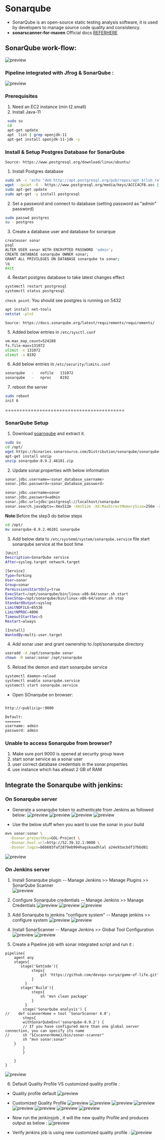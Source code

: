# Sonarqube 
* SonarQube is an open-source static testing analysis software, it is used by developers to manage source code quality and consistency.
* __sonarscanner-for-maven__ Official docs [REFERHERE](https://docs.sonarqube.org/latest/analysis/scan/sonarscanner-for-maven/)

## SonarQube work-flow:
![preview](../images/sqworking.png)


### Pipeline integrated with Jfrog & SonarQube :
![preview](../images/sqpipeline.png)

### Prerequisites
1. Need an EC2 instance (min t2.small)
2. Install Java-11
  ```sh 
   sudo su 
   cd
   apt-get update   
   apt  list | grep openjdk-11  
   apt-get install openjdk-11-jdk -y   
   ```

### Install & Setup Postgres Database for SonarQube
`Source: https://www.postgresql.org/download/linux/ubuntu/`  
1. Install Postgres database   
  ```sh 
  sudo sh -c 'echo "deb http://apt.postgresql.org/pub/repos/apt $(lsb_release -cs)-pgdg main" > /etc/apt/sources.list.d/pgdg.list'  
  wget --quiet -O - https://www.postgresql.org/media/keys/ACCC4CF8.asc | sudo apt-key add -
  sudo apt-get update
  sudo apt-get -y install postgresql
  ```

2. Set a password and connect to database (setting password as "admin" password)
  
  ```sh
  sudo passwd postgres
  su - postgres
  ```

3. Create a database user and database for sonarque 
  ```sh 
  createuser sonar
  psql
  ALTER USER sonar WITH ENCRYPTED PASSWORD 'admin';
  CREATE DATABASE sonarqube OWNER sonar;
  GRANT ALL PRIVILEGES ON DATABASE sonarqube to sonar;
  \q
  exit
  ``` 

4. Restart postgres database to take latest changes effect 
  ```sh 
  systemctl restart postgresql 
  systemctl status postgresql
  ```
`check point`: You should see postgres is running on 5432
```sh
apt install net-tools
netstat -plnt
```

`Source: https://docs.sonarqube.org/latest/requirements/requirements/`

5. Added below entries in `/etc/sysctl.conf`
  ```sh 
  vm.max_map_count=524288
  fs.file-max=131072
  ulimit -n 131072
  ulimit -u 8192
  ```
6. Add below entries in `/etc/security/limits.conf`
  ```sh 
  sonarqube   -   nofile   131072
  sonarqube   -   nproc    8192
  ```

7. reboot the server 
  ```sh 
  sudo reboot 
  init 6 
  ```
  ==========================================

 ### SonarQube Setup

1. Download [soarnqube](https://www.sonarqube.org/downloads/) and extract it.   
  ```sh 
  sudo su 
  cd /opt/
  wget https://binaries.sonarsource.com/Distribution/sonarqube/sonarqube-8.9.2.46101.zip
  apt-get install unzip
  unzip sonarqube-8.9.2.46101.zip
  ```

2. Update sonar.properties with below information 
  ```sh
  sonar.jdbc.username=<sonar_database_username>
  sonar.jdbc.password=<sonar_database_password>

  sonar.jdbc.username=sonar
  sonar.jdbc.password=admin
  sonar.jdbc.url=jdbc:postgresql://localhost/sonarqube
  sonar.search.javaOpts=-Xmx512m -Xms512m -XX:MaxDirectMemorySize=256m -XX:+HeapDumpOnOutOfMemoryError
  ```

__Note__:Before the step3 do below steps 
```sh
cd /opt/
mv sonarqube-8.9.2.46101 sonarqube
``` 

3. Add below data to `/etc/systemd/system/sonarqube.service` file start sonarqube service at the boot time 
  ```sh   
  [Unit]
  Description=SonarQube service
  After=syslog.target network.target

  [Service]
  Type=forking
  User=sonar
  Group=sonar
  PermissionsStartOnly=true
  ExecStart=/opt/sonarqube/bin/linux-x86-64/sonar.sh start 
  ExecStop=/opt/sonarqube/bin/linux-x86-64/sonar.sh stop
  StandardOutput=syslog
  LimitNOFILE=65536
  LimitNPROC=4096
  TimeoutStartSec=5
  Restart=always

  [Install]
  WantedBy=multi-user.target
  ```

4. Add sonar user and grant ownership to /opt/sonarqube directory 
  ```sh 
  useradd -d /opt/sonarqube sonar
  chown -R sonar:sonar /opt/sonarqube
  ```

5. Reload the demon and start sonarqube service 
  ```sh 
  systemctl daemon-reload 
  systemctl enable sonarqube.service
  systemctl start sonarqube.service 
  ```


* Open SOnarqube on browser:

```sh

http://<publicip>:9000

Default:
=======
username: admin
password: admin
```
 ### Unable to access Sonarqube from browser? 

 1. Make sure port 9000 is opened at security group leave
 2. start sonar service as a sonar user 
 3. user correct database credentials in the sonar.properties
 4. use instance which has atleast 2 GB of RAM


## Integrate the Sonarqube with jenkins:
### On Sonarqube server 
* Generate a sonarqube token to authenticate from Jenkins as followed below:
![preview](../images/sq1.png)
![preview](../images/sq2.png)
![preview](../images/sq3.png)
![preview](../images/sq4.png)

* Use the below stuff when you want to use the sonar in your build 
```sh
mvn sonar:sonar \
  -Dsonar.projectKey=GOL-Project \
  -Dsonar.host.url=http://52.39.32.1:9000 \
  -Dsonar.login=b6b603faf2879eb994hagskaadhlal a24e93acbdf37bbd81
```
![preview](../images/sq5.png)



### On Jenkins server 
1. Install Sonarqube plugin --  Manage Jenkins >> Manage Plugins >> SonarQube Scanner  
![preview](../images/sq6.png)

2. Configure Sonarqube credentials  -- Manage Jenkins >> Manage Credentials 
![preview](../images/sq7.png)
![preview](../images/sq8.png)
![preview](../images/sq9.png)

3. Add Sonarqube to jenkins "configure system"  -- Manage jenkins >> configure system
![preview](../images/sq10.png)
![preview](../images/sq11.png)


4. Install SonarScanner -- Manage Jenkins >> Global Tool Configuration
![preview](../images/sq12.png)
![preview](../images/sq13.png)

5. Create a  Pipeline job with sonar integrated script and run it :

```
pipeline{
    agent any
    stages{
       stage('GetCode'){
            steps{
                git 'https://github.com/devops-surya/game-of-life.git'
            }
         }        
       stage('Build'){
            steps{
                sh 'mvn clean package'
            }
         }
        stage('SonarQube analysis') {
//    def scannerHome = tool 'SonarScanner 4.0';
        steps{
        withSonarQubeEnv('sonarqube-8.9.2') { 
        // If you have configured more than one global server connection, you can specify its name
//      sh "${scannerHome}/bin/sonar-scanner"
        sh "mvn sonar:sonar"
    }
        }
        }
       
    }
}
```
![preview](../images/sq14.png)

6. Default Quality Profile VS customized quality profile :
* Quality profile default 
![preview](../images/SQ15.png)

* Customized Quality Profile
![preview](../images/sq16.png)
![preview](../images/sq17.png)
![preview](../images/sq18.png)
![preview](../images/sq19.png)
![preview](../images/sq20.png)
![preview](../images/sq21.png)
![preview](../images/sq22.png)
![preview](../images/sq23.png)

* Now run the jenkinsjob , it will the new quality Profile and produces output as below :
![preview](../images/sq24.png)
* Verify jenkins job is using new customized quality profile :
![preview](../images/sq25.png)

